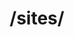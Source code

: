---
title: /sites/
position_number: 1.1
type: get
description: Получить список бирж
parameters:
  - name:
    content:
content_markdown: |-
  Возвращает массив бирж.
left_code_blocks:
    title:
    language:
right_code_blocks:
  - code_block: |2-
      [
        {
            "id": "1",
            "name": "Fl.ru",
            "url": "https://fl.ru",
            "currency": "₽",
            "logo": "https://jobned.com/img/sites/fl-ru.png"
        },
        {
            "id": "2",
            "name": "Freelancehunt.com",
            "url": "https://freelancehunt.com",
            "currency": "₴",
            "logo": "https://jobned.com/img/sites/Freelancehunt.com.png"
        }
      ]
    title: Response
    language: json
  - code_block: |2-
      {
        "error": "Projects not found"
      }
    title: Error
    language: json
---